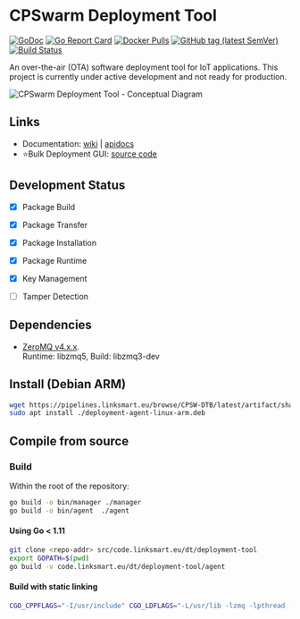 # CPSwarm Deployment Tool 
[![GoDoc](https://godoc.org/github.com/cpswarm/deployment-tool?status.svg)](https://godoc.org/github.com/cpswarm/deployment-tool)
[![Go Report Card](https://goreportcard.com/badge/github.com/cpswarm/deployment-tool)](https://goreportcard.com/report/github.com/cpswarm/deployment-tool)
[![Docker Pulls](https://img.shields.io/docker/pulls/linksmart/deployment-manager.svg)](https://hub.docker.com/r/linksmart/deployment-manager/tags)
[![GitHub tag (latest SemVer)](https://img.shields.io/github/tag/cpswarm/deployment-tool.svg)](https://github.com/cpswarm/deployment-tool/tags)  
[![Build Status](https://pipelines.linksmart.eu/plugins/servlet/wittified/build-status/CPSW-DTB)](https://pipelines.linksmart.eu/browse/CPSW-DTB/latest)

An over-the-air (OTA) software deployment tool for IoT applications. This project is currently under active development and not ready for production.

![CPSwarm Deployment Tool - Conceptual Diagram](https://raw.githubusercontent.com/wiki/cpswarm/deployment-tool/figures/deployment-tool-concept-v2.jpg)

## Links
* Documentation: [wiki](https://github.com/cpswarm/deployment-tool/wiki) | [apidocs](https://app.swaggerhub.com/apis-docs/farshidtz8/deployment-tool) 
* :star:Bulk Deployment GUI: [source code](ttps://github.com/cpswarm/deployment-tool-ui)


## Development Status
- [x] Package Build
- [x] Package Transfer
- [x] Package Installation
- [x] Package Runtime
- [x] Key Management
- [ ] Tamper Detection


## Dependencies
* [ZeroMQ v4.x.x](http://zeromq.org/intro:get-the-software).   
Runtime: libzmq5, Build: libzmq3-dev


## Install (Debian ARM)
```bash
wget https://pipelines.linksmart.eu/browse/CPSW-DTB/latest/artifact/shared/Debian-Package/deployment-agent-linux-arm.deb
sudo apt install ./deployment-agent-linux-arm.deb
```

## Compile from source

### Build
Within the root of the repository:
```bash
go build -o bin/manager ./manager
go build -o bin/agent  ./agent
```

#### Using Go < 1.11
```bash
git clone <repo-addr> src/code.linksmart.eu/dt/deployment-tool
export GOPATH=$(pwd)
go build -v code.linksmart.eu/dt/deployment-tool/agent
```

#### Build with static linking
```bash
CGO_CPPFLAGS="-I/usr/include" CGO_LDFLAGS="-L/usr/lib -lzmq -lpthread -lrt -lstdc++ -lm -lc -lgcc" go build -v --ldflags '-extldflags "-static"' -a -o bin/agent ./agent
```


